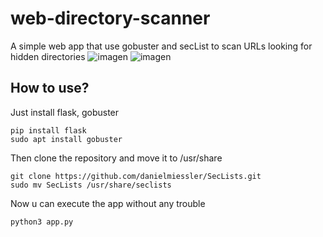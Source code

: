 # web-directory-scanner
A simple web app that use gobuster and secList to scan URLs looking for hidden directories
![imagen](https://github.com/user-attachments/assets/831361fa-821d-49de-a79b-7a605604e752)
![imagen](https://github.com/user-attachments/assets/554d7f27-c1b1-417b-8ea7-b67e33e829c1)

## How to use?
Just install flask, gobuster
```
pip install flask
sudo apt install gobuster
```

Then clone the repository and move it to /usr/share
```
git clone https://github.com/danielmiessler/SecLists.git
sudo mv SecLists /usr/share/seclists
```

Now u can execute the app without any trouble
```
python3 app.py
```
